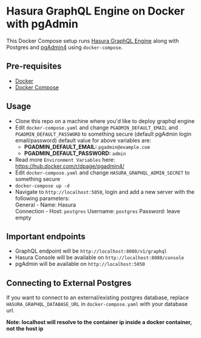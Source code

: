 # Hasura GraphQL Engine on Docker with pgAdmin

This Docker Compose setup runs [Hasura GraphQL Engine](https://github.com/hasura/graphql-engine) along with Postgres and [pgAdmin4](https://www.pgadmin.org/) using `docker-compose`.

## Pre-requisites

- [Docker](https://docs.docker.com/install/)
- [Docker Compose](https://docs.docker.com/compose/install/)

## Usage

- Clone this repo on a machine where you'd like to deploy graphql engine
- Edit `docker-compose.yaml` and change `PGADMIN_DEFAULT_EMAIL` and `PGADMIN_DEFAULT_PASSWORD` to something secure (default pgAdmin login email/password) default value for above variables are:
    - **PGADMIN_DEFAULT_EMAIL:** `pgadmin@example.com`
    - **PGADMIN_DEFAULT_PASSWORD:** `admin`
- Read more `Environment Variables` here: https://hub.docker.com/r/dpage/pgadmin4/
- Edit `docker-compose.yaml` and change `HASURA_GRAPHQL_ADMIN_SECRET` to something secure
- `docker-compose up -d`
- Navigate to `http://localhost:5050`, login and add a new server with the following parameters:  
  General - Name: Hasura  
  Connection - Host: `postgres`
  Username: `postgres`
  Password: leave empty  

## Important endpoints

- GraphQL endpoint will be `http://localhost:8080/v1/graphql`
- Hasura Console will be available on `http://localhost:8080/console`
- pgAdmin will be available on `http://localhost:5050`


## Connecting to External Postgres

If you want to connect to an external/existing postgres database, replace `HASURA_GRAPHQL_DATABASE_URL` in `docker-compose.yaml` with your database url.

**Note: localhost will resolve to the container ip inside a docker container, not the host ip**